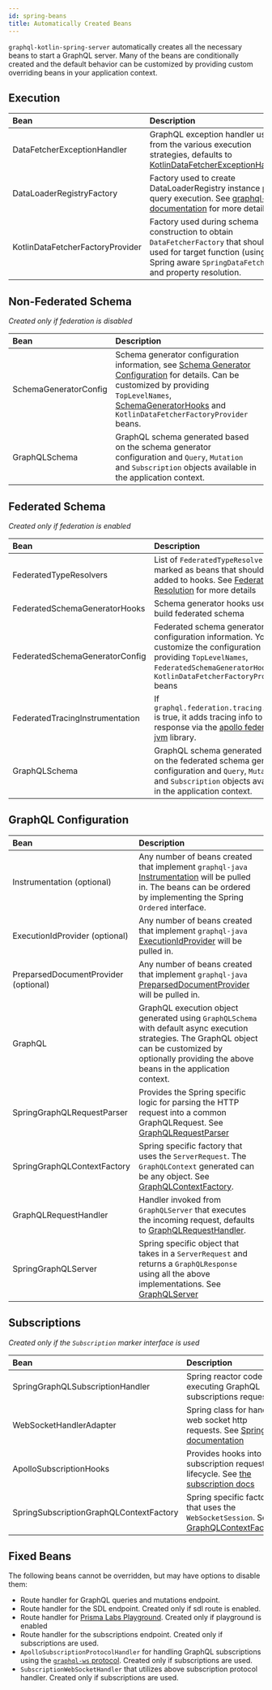```yaml
---
id: spring-beans
title: Automatically Created Beans
---
```


`graphql-kotlin-spring-server` automatically creates all the necessary beans to start a GraphQL server.
Many of the beans are conditionally created and the default behavior can be customized by providing custom overriding beans in your application context.

## Execution
| Bean                             | Description |
|:---------------------------------|:------------|
| DataFetcherExceptionHandler      | GraphQL exception handler used from the various execution strategies, defaults to [KotlinDataFetcherExceptionHandler](https://github.com/ExpediaGroup/graphql-kotlin/blob/master/graphql-kotlin-spring-server/src/main/kotlin/com/expediagroup/graphql/spring/exception/KotlinDataFetcherExceptionHandler.kt). |
| DataLoaderRegistryFactory        | Factory used to create DataLoaderRegistry instance per query execution. See [graphql-java documentation](https://www.graphql-java.com/documentation/v14/batching/) for more details. |
| KotlinDataFetcherFactoryProvider | Factory used during schema construction to obtain `DataFetcherFactory` that should be used for target function (using Spring aware `SpringDataFetcher`) and property resolution. |


## Non-Federated Schema
_Created only if federation is disabled_

| Bean                             | Description |
|:---------------------------------|:------------|
| SchemaGeneratorConfig          | Schema generator configuration information, see [Schema Generator Configuration](../../schema-generator/customizing-schemas/generator-config.md) for details. Can be customized by providing `TopLevelNames`, [SchemaGeneratorHooks](../../schema-generator/customizing-schemas/generator-config.md) and `KotlinDataFetcherFactoryProvider` beans. |
| GraphQLSchema                  | GraphQL schema generated based on the schema generator configuration and  `Query`, `Mutation` and `Subscription` objects available in the application context. |


## Federated Schema
_Created only if federation is enabled_

| Bean                             | Description |
|:---------------------------------|:------------|
| FederatedTypeResolvers          | List of `FederatedTypeResolvers` marked as beans that should be added to hooks. See [Federated Type Resolution](../../federated/type-resolution.md) for more details |
| FederatedSchemaGeneratorHooks   | Schema generator hooks used to build federated schema |
| FederatedSchemaGeneratorConfig  | Federated schema generator configuration information. You can customize the configuration by providing `TopLevelNames`, `FederatedSchemaGeneratorHooks` and `KotlinDataFetcherFactoryProvider` beans |
| FederatedTracingInstrumentation | If `graphql.federation.tracing.enabled` is true, it adds tracing info to the response via the [apollo federation-jvm](https://github.com/apollographql/federation-jvm) library.
| GraphQLSchema                   | GraphQL schema generated based on the federated schema generator configuration and  `Query`, `Mutation` and `Subscription` objects available in the application context. |


## GraphQL Configuration
| Bean                           | Description |
|:-------------------------------|:------------|
| Instrumentation (optional)           | Any number of beans created that implement `graphql-java` [Instrumentation](https://www.graphql-java.com/documentation/v16/instrumentation/) will be pulled in. The beans can be ordered by implementing the Spring `Ordered` interface. |
| ExecutionIdProvider (optional)       | Any number of beans created that implement `graphql-java` [ExecutionIdProvider](https://github.com/graphql-java/graphql-java/blob/master/src/main/java/graphql/execution/ExecutionIdProvider.java) will be pulled in. |
| PreparsedDocumentProvider (optional) | Any number of beans created that implement `graphql-java` [PreparsedDocumentProvider](https://github.com/graphql-java/graphql-java/blob/master/src/main/java/graphql/execution/preparsed/PreparsedDocumentProvider.java) will be pulled in. |
| GraphQL                              | GraphQL execution object generated using `GraphQLSchema` with default async execution strategies. The GraphQL object can be customized by optionally providing the above beans in the application context. |
| SpringGraphQLRequestParser           | Provides the Spring specific logic for parsing the HTTP request into a common GraphQLRequest. See [GraphQLRequestParser](../graphql-request-parser.md) |
| SpringGraphQLContextFactory          | Spring specific factory that uses the `ServerRequest`. The `GraphQLContext` generated can be any object. See [GraphQLContextFactory](../graphql-context-factory.md). |
| GraphQLRequestHandler                | Handler invoked from `GraphQLServer` that executes the incoming request, defaults to [GraphQLRequestHandler](../graphql-request-handler.md). |
| SpringGraphQLServer                  | Spring specific object that takes in a `ServerRequest` and returns a `GraphQLResponse` using all the above implementations. See [GraphQLServer](../graphql-server.md) |


## Subscriptions
_Created only if the `Subscription` marker interface is used_

| Bean                             | Description |
|:---------------------------------|:------------|
| SpringGraphQLSubscriptionHandler | Spring reactor code for executing GraphQL subscriptions requests |
| WebSocketHandlerAdapter          | Spring class for handling web socket http requests. See [Spring documentation](https://docs.spring.io/spring/docs/current/javadoc-api/org/springframework/web/reactive/socket/server/support/WebSocketHandlerAdapter.html) |
| ApolloSubscriptionHooks          | Provides hooks into the subscription request lifecycle. See [the subscription docs](spring-subscriptions.md) |
| SpringSubscriptionGraphQLContextFactory | Spring specific factory that uses the `WebSocketSession`. See [GraphQLContextFactory](../graphql-context-factory.md). |


## Fixed Beans
The following beans cannot be overridden, but may have options to disable them:

* Route handler for GraphQL queries and mutations endpoint.
* Route handler for the SDL endpoint. Created only if sdl route is enabled.
* Route handler for [Prisma Labs Playground](https://github.com/prisma-labs/graphql-playground). Created only if playground is enabled
* Route handler for the subscriptions endpoint. Created only if subscriptions are used.
* `ApolloSubscriptionProtocolHandler` for handling GraphQL subscriptions using the [`graphql-ws` protocol](https://github.com/apollographql/subscriptions-transport-ws/blob/master/PROTOCOL.md). Created only if subscriptions are used.
* `SubscriptionWebSocketHandler` that utilizes above subscription protocol handler. Created only if subscriptions are used.
